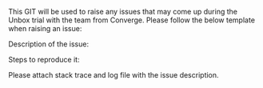 This GIT will be used to raise any issues that may come up during the Unbox trial with the team from Converge. Please follow the below template when raising an issue:

Description of the issue:

Steps to reproduce it:

Please attach stack trace and log file with the issue description.
